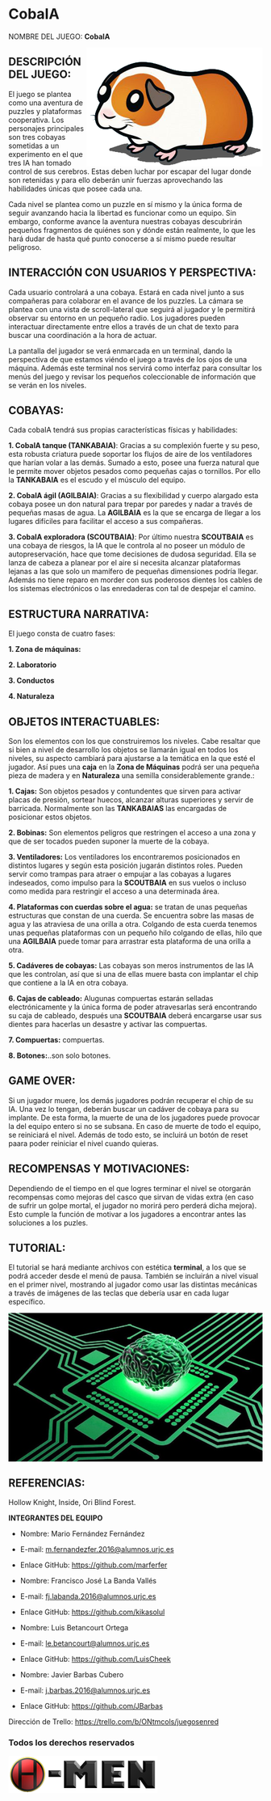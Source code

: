 # CobaIA

NOMBRE DEL JUEGO:
<b>CobaIA</b>


<img src="imgs/Cobaya2.png" align="right">

<h2>DESCRIPCIÓN DEL JUEGO:</h2>
<p>El juego se plantea como una aventura de puzzles y plataformas cooperativa. Los personajes principales son tres cobayas sometidas a un experimento en el que tres IA han tomado control de sus cerebros.
Estas deben luchar por escapar del lugar donde son retenidas y para ello deberán unir fuerzas aprovechando las habilidades únicas que posee cada una.</p>
  
<p>Cada nivel se plantea como un puzzle en sí mismo y la única forma de seguir avanzando hacia la libertad es funcionar como un equipo.
Sin embargo, conforme avance la aventura nuestras cobayas descubrirán pequeños fragmentos de quiénes son y dónde están realmente, lo que les hará dudar de hasta qué punto conocerse a sí mismo puede resultar peligroso.</p>

<h2> INTERACCIÓN CON USUARIOS Y PERSPECTIVA: </h2>
<p>Cada usuario controlará a una cobaya. Estará en cada nivel junto a sus compañeras para colaborar en el avance de los puzzles. La cámara se plantea con una vista de scroll-lateral que seguirá al jugador y le permitirá observar su entorno en un pequeño radio. Los jugadores pueden interactuar directamente entre ellos a través de un chat de texto para buscar una coordinación a la hora de actuar.</p>

<p>La pantalla del jugador se verá enmarcada en un terminal, dando la perspectiva de que estamos viéndo el juego a través de los ojos de una máquina. Además este terminal nos servirá como interfaz para consultar los menús del juego y revisar los pequeños coleccionable de información que se verán en los niveles.</p>

<h2> COBAYAS: </h2>
<p>Cada cobaIA tendrá sus propias características físicas y habilidades:</p>
<p><b>1. CobaIA tanque (TANKABAIA)</b>: Gracias a su complexión fuerte y su peso, esta robusta criatura puede soportar los flujos de aire de los ventiladores que harían volar a las demás. Sumado a esto, posee una fuerza natural que le permite mover objetos pesados como pequeñas cajas o tornillos. Por ello la <b>TANKABAIA</b> es el escudo y el músculo del equipo.</p>
<p><b>2. CobaIA ágil (AGILBAIA)</b>: Gracias a su flexibilidad y cuerpo alargado esta cobaya posee un don natural para trepar por paredes y nadar a través de pequeñas masas de agua. La <b>AGILBAIA</b> es la que se encarga de llegar a los lugares difíciles para facilitar el acceso a sus compañeras.</p>
<p><b>3. CobaIA exploradora (SCOUTBAIA)</b>: Por último nuestra <b>SCOUTBAIA</b> es una cobaya de riesgos, la IA que le controla al no poseer un módulo de autopreservación, hace que tome decisiones de dudosa seguridad. Ella se lanza de cabeza a planear por el aire si necesita alcanzar plataformas lejanas a las que solo un mamífero de pequeñas dimensiones podría llegar. Además no tiene reparo en morder con sus poderosos dientes los cables de los sistemas electrónicos o las enredaderas con tal de despejar el camino.</p>

<h2> ESTRUCTURA NARRATIVA: </h2>
<p>El juego consta de cuatro fases:</p>
<p><b>1. Zona de máquinas:</b></p>
<p><b>2. Laboratorio</b></p>
<p><b>3. Conductos</b></p>
<p><b>4. Naturaleza</b></p>

<h2> OBJETOS INTERACTUABLES: </h2>
<p>Son los elementos con los que construiremos los niveles. Cabe resaltar que si bien a nivel de desarrollo los objetos se llamarán igual en todos los niveles, su aspecto cambiará para ajustarse a la temática en la que esté el jugador. Así pues una <b>caja</b> en la <b> Zona de Máquinas</b> podrá ser una pequeña pieza de madera y en <b>Naturaleza</b> una semilla considerablemente grande.:</p>
<p><b>1. Cajas:</b> Son objetos pesados y contundentes que sirven para activar placas de presión, sortear huecos, alcanzar alturas superiores y servir de barricada. Normalmente son las <b>TANKABAIAS</b> las encargadas de posicionar estos objetos.</p>
<p><b>2. Bobinas:</b> Son elementos peligros que restringen el acceso a una zona y que de ser tocados pueden suponer la muerte de la cobaya.</p>
<p><b>3. Ventiladores:</b> Los ventiladores los encontraremos posicionados en distintos lugares y según esta posición jugarán distintos roles. Pueden servir como trampas para atraer o empujar a las cobayas a lugares indeseados, como impulso para la <b>SCOUTBAIA</b> en sus vuelos o incluso como medida para restringir el acceso a una determinada área.</p>
<p><b>4. Plataformas con cuerdas sobre el agua:</b> se tratan de unas pequeñas estructuras que constan de una cuerda. Se encuentra sobre las masas de agua y las atraviesa de una orilla a otra. Colgando de esta cuerda tenemos unas pequeñas plataformas con un pequeño hilo colgando de ellas, hilo que una <b>AGILBAIA</b> puede tomar para arrastrar esta plataforma de una orilla a otra.</p>
<p><b>5. Cadáveres de cobayas:</b> Las cobayas son meros instrumentos de las IA que les controlan, así que si una de ellas muere basta con implantar el chip que contiene a la IA en otra cobaya.</p>
<p><b>6. Cajas de cableado:</b> Alugunas compuertas estarán selladas electrónicamente y la única forma de poder atravesarlas será encontrando su caja de cableado, después una <b>SCOUTBAIA</b> deberá encargarse usar sus dientes para hacerlas un desastre y activar las compuertas.</p>
<p><b>7. Compuertas:</b> compuertas.</p>
<p><b>8. Botones:</b>..son solo botones.</p>

<h2> GAME OVER: </h2>
<p>Si un jugador muere, los demás jugadores podrán recuperar el chip de su IA. Una vez lo tengan, deberán buscar un cadáver de cobaya para su implante. De esta forma, la muerte de una de los jugadores puede provocar la del equipo entero si no se subsana. En caso de muerte de todo el equipo, se reiniciará el nivel. Además de todo esto, se incluirá un botón de reset paara poder reiniciar el nivel cuando quieras.</p>

<h2> RECOMPENSAS Y MOTIVACIONES: </h2>
<p>Dependiendo de el tiempo en el que logres terminar el nivel se otorgarán recompensas como mejoras del casco que sirvan de vidas extra (en caso de sufrir un golpe mortal, el jugador no morirá pero perderá dicha mejora). Esto cumple la función de motivar a los jugadores a encontrar antes las soluciones a los puzles.</p>

<h2> TUTORIAL: </h2>
<p>El tutorial se hará mediante archivos con estética <b>terminal</b>, a los que se podrá acceder desde el menú de pausa. También se incluirán a nivel visual en el primer nivel, mostrando al jugador como usar las distintas mecánicas a través de imágenes de las teclas que debería usar en cada lugar específico.</p>

<img src="imgs/chip.jpg" align="center">

<h2>REFERENCIAS:</h2>
<p>Hollow Knight, Inside, Ori Blind Forest.</p>

<b>INTEGRANTES DEL EQUIPO</b>
- Nombre: Mario Fernández Fernández	
- E-mail: m.fernandezfer.2016@alumnos.urjc.es
- Enlace GitHub: https://github.com/marferfer 


- Nombre: Francisco José La Banda Vallés
- E-mail: fj.labanda.2016@alumnos.urjc.es
- Enlace GitHub: https://github.com/kikasolul 

- Nombre: Luis Betancourt Ortega
- E-mail: le.betancourt@alumnos.urjc.es
- Enlace GitHub: https://github.com/LuisCheek  

- Nombre: Javier Barbas Cubero
- E-mail: j.barbas.2016@alumnos.urjc.es
- Enlace GitHub: https://github.com/JBarbas

Dirección de Trello:
https://trello.com/b/ONtmcols/juegosenred

<h3>Todos los derechos reservados</h3>

<img src="imgs/H-MEN_logo.png">
